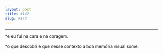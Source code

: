 ```yaml
---
layout: post
title: #142
slug: #142
---
```

---
<p class="description" style="text-align: justify;">
*e eu fui na cara e na coragem.
<br>
  <br>
*o que descobri é que nesse contexto a boa memória visual some.

